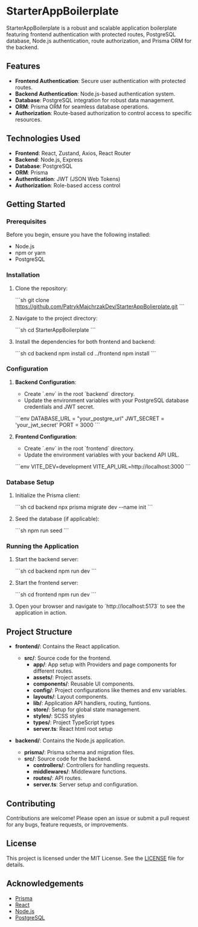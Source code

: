 
# StarterAppBoilerplate

StarterAppBoilerplate is a robust and scalable application boilerplate featuring frontend authentication with protected routes, PostgreSQL database, Node.js authentication, route authorization, and Prisma ORM for the backend.

## Features

- **Frontend Authentication**: Secure user authentication with protected routes.
- **Backend Authentication**: Node.js-based authentication system.
- **Database**: PostgreSQL integration for robust data management.
- **ORM**: Prisma ORM for seamless database operations.
- **Authorization**: Route-based authorization to control access to specific resources.

## Technologies Used

- **Frontend**: React, Zustand, Axios, React Router
- **Backend**: Node.js, Express
- **Database**: PostgreSQL
- **ORM**: Prisma
- **Authentication**: JWT (JSON Web Tokens)
- **Authorization**: Role-based access control

## Getting Started

### Prerequisites

Before you begin, ensure you have the following installed:

- Node.js
- npm or yarn
- PostgreSQL

### Installation

1. Clone the repository:

    \`\`\`sh
    git clone https://github.com/PatrykMajchrzakDev/StarterAppBolierplate.git
    \`\`\`

2. Navigate to the project directory:

    \`\`\`sh
    cd StarterAppBoilerplate
    \`\`\`

3. Install the dependencies for both frontend and backend:

    \`\`\`sh
    cd backend
    npm install
    cd ../frontend
    npm install
    \`\`\`

### Configuration

1. **Backend Configuration**:

    - Create \`.env\` in the root \`backend\` directory.
    - Update the environment variables with your PostgreSQL database credentials and JWT secret.

    \`\`\`env
    DATABASE_URL = "your_postgre_url"
    JWT_SECRET = 'your_jwt_secret'
    PORT = 3000
    \`\`\`

2. **Frontend Configuration**:

    - Create \`.env\` in the root \`frontend\` directory.
    - Update the environment variables with your backend API URL.

    \`\`\`env
    VITE_DEV=development
    VITE_API_URL=http://localhost:3000
    \`\`\`

### Database Setup

1. Initialize the Prisma client:

    \`\`\`sh
    cd backend
    npx prisma migrate dev --name init
    \`\`\`

2. Seed the database (if applicable):

    \`\`\`sh
    npm run seed
    \`\`\`

### Running the Application

1. Start the backend server:

    \`\`\`sh
    cd backend
    npm run dev
    \`\`\`

2. Start the frontend server:

    \`\`\`sh
    cd frontend
    npm run dev
    \`\`\`

3. Open your browser and navigate to \`http://localhost:5173\` to see the application in action.

## Project Structure

- **frontend/**: Contains the React application.
  - **src/**: Source code for the frontend.
    - **app/**: App setup with Providers and page components for different routes.
    - **assets/**: Project assets.
    - **components/**: Reusable UI components.
    - **config/**: Project configurations like themes and env variables.
    - **layouts/**: Layout components.
    - **lib/**: Application API handlers, routing, funtions.
    - **store/**: Setup for global state management.
    - **styles/**: SCSS styles
    - **types/**: Project TypeScript types
    - **server.ts**: React html root setup

- **backend/**: Contains the Node.js application.
  - **prisma/**: Prisma schema and migration files.
  - **src/**: Source code for the backend.
    - **controllers/**: Controllers for handling requests.
    - **middlewares/**: Middleware functions.
    - **routes/**: API routes.
    - **server.ts**: Server setup and configuration.

## Contributing

Contributions are welcome! Please open an issue or submit a pull request for any bugs, feature requests, or improvements.

## License

This project is licensed under the MIT License. See the [LICENSE](LICENSE) file for details.

## Acknowledgements

- [Prisma](https://www.prisma.io/)
- [React](https://reactjs.org/)
- [Node.js](https://nodejs.org/)
- [PostgreSQL](https://www.postgresql.org/)
